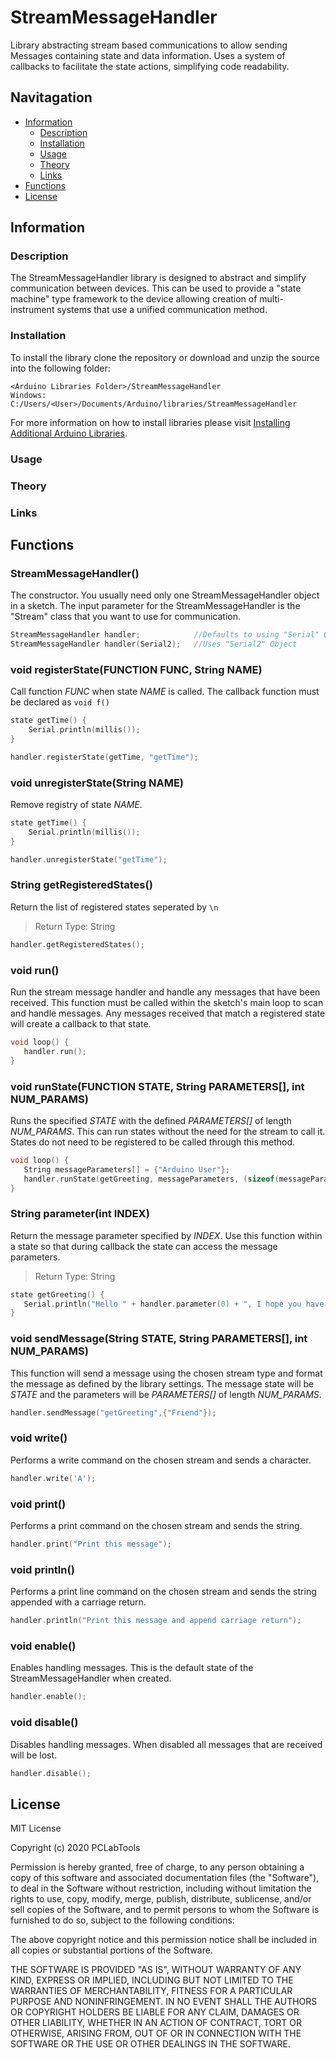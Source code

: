# StreamMessageHandler
Library abstracting stream based communications to allow sending Messages containing state and data information. Uses a system of callbacks to facilitate the state actions, simplifying code readability.


## Navitagation
* [Information](#information)
   * [Description](#description)
   * [Installation](#installation)
   * [Usage](#usage)
   * [Theory](#theory)
   * [Links](#links)
* [Functions](#functions)
* [License](#license)


## Information

### Description
The StreamMessageHandler library is designed to abstract and simplify communication between devices. This can be used to provide a "state machine" type framework to the device allowing creation of multi-instrument systems that use a unified communication method.

### Installation
To install the library clone the repository or download and unzip the source into the following folder:
```
<Arduino Libraries Folder>/StreamMessageHandler
Windows: C:/Users/<User>/Documents/Arduino/libraries/StreamMessageHandler
```
For more information on how to install libraries please visit [Installing Additional Arduino Libraries](https://www.arduino.cc/en/guide/libraries "arduino.cc").

### Usage

### Theory

### Links


## Functions

### StreamMessageHandler()
The constructor. You usually need only one StreamMessageHandler object in a sketch. The input parameter for the StreamMessageHandler is the "Stream" class that you want to use for communication.
```c++
StreamMessageHandler handler;            //Defaults to using "Serial" Object
StreamMessageHandler handler(Serial2);   //Uses "Serial2" Object
```

### void registerState(FUNCTION FUNC, String NAME)
Call function *FUNC* when state *NAME* is called. The callback function must be declared as `void f()`
```c++
state getTime() {
	Serial.println(millis());
}

handler.registerState(getTime, "getTime");
```

### void unregisterState(String NAME)
Remove registry of state *NAME*.
```c++
state getTime() {
	Serial.println(millis());
}

handler.unregisterState("getTime");
```

### String getRegisteredStates()
Return the list of registered states seperated by `\n`
>Return Type: String
```c++
handler.getRegisteredStates();
```

### void run()
Run the stream message handler and handle any messages that have been received. This function must be called within the sketch's main loop to scan and handle messages. Any messages received that match a registered state will create a callback to that state.
```c++
void loop() {
   handler.run();
}
```

### void runState(FUNCTION STATE, String PARAMETERS[], int NUM_PARAMS)
Runs the specified *STATE* with the defined *PARAMETERS[]* of length *NUM_PARAMS*. This can run states without the need for the stream to call it. States do not need to be registered to be called through this method.
```c++
void loop() {
   String messageParameters[] = {"Arduino User"};
   handler.runState(getGreeting, messageParameters, (sizeof(messageParameters)/sizeof(messageParameters[0])));
}
```

### String parameter(int INDEX)
Return the message parameter specified by *INDEX*. Use this function within a state so that during callback the state can access the message parameters.
>Return Type: String
```c++
state getGreeting() {
   Serial.println("Hello " + handler.parameter(0) + ", I hope you have a nice day!");
}
```

### void sendMessage(String STATE, String PARAMETERS[], int NUM_PARAMS)
This function will send a message using the chosen stream type and format the message as defined by the library settings. The message state will be *STATE* and the parameters will be *PARAMETERS[]* of length *NUM_PARAMS*.
```c++
handler.sendMessage("getGreeting",{"Friend"});
```

### void write()
Performs a write command on the chosen stream and sends a character.
```c++
handler.write('A');
```

### void print()
Performs a print command on the chosen stream and sends the string.
```c++
handler.print("Print this message");
```

### void println()
Performs a print line command on the chosen stream and sends the string appended with a carriage return.
```c++
handler.println("Print this message and append carriage return");
```

### void enable()
Enables handling messages. This is the default state of the StreamMessageHandler when created.
```c++
handler.enable();
```

### void disable()
Disables handling messages. When disabled all messages that are received will be lost.
```c++
handler.disable();
```


## License

MIT License

Copyright (c) 2020 PCLabTools

Permission is hereby granted, free of charge, to any person obtaining a copy
of this software and associated documentation files (the "Software"), to deal
in the Software without restriction, including without limitation the rights
to use, copy, modify, merge, publish, distribute, sublicense, and/or sell
copies of the Software, and to permit persons to whom the Software is
furnished to do so, subject to the following conditions:

The above copyright notice and this permission notice shall be included in all
copies or substantial portions of the Software.

THE SOFTWARE IS PROVIDED "AS IS", WITHOUT WARRANTY OF ANY KIND, EXPRESS OR
IMPLIED, INCLUDING BUT NOT LIMITED TO THE WARRANTIES OF MERCHANTABILITY,
FITNESS FOR A PARTICULAR PURPOSE AND NONINFRINGEMENT. IN NO EVENT SHALL THE
AUTHORS OR COPYRIGHT HOLDERS BE LIABLE FOR ANY CLAIM, DAMAGES OR OTHER
LIABILITY, WHETHER IN AN ACTION OF CONTRACT, TORT OR OTHERWISE, ARISING FROM,
OUT OF OR IN CONNECTION WITH THE SOFTWARE OR THE USE OR OTHER DEALINGS IN THE
SOFTWARE.